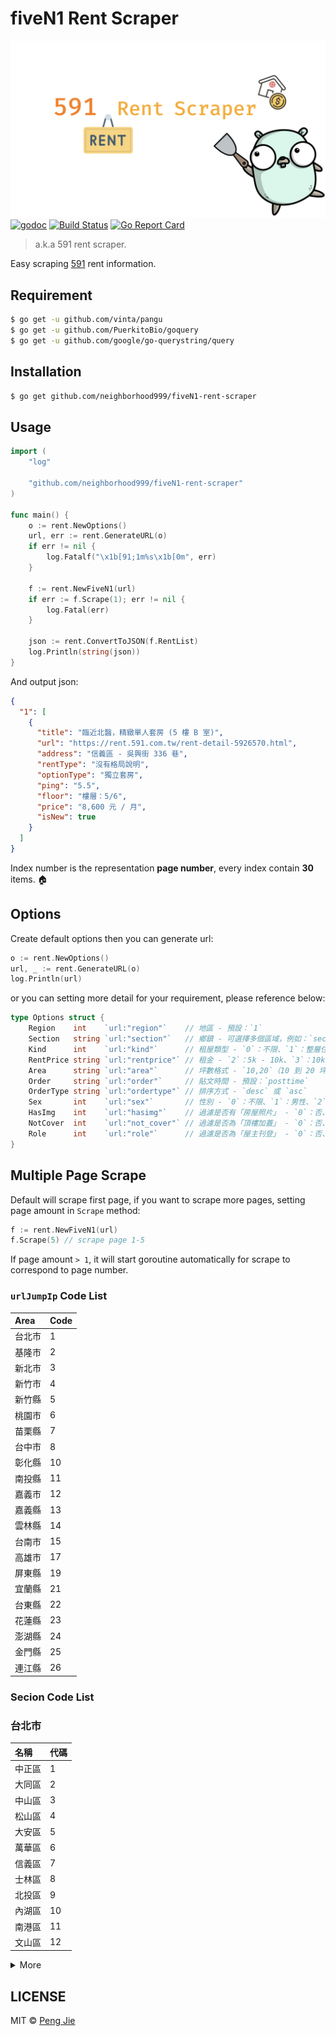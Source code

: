 # fiveN1 Rent Scraper

![logo](./logo/fiveN1-rent-scraper-logo.png)
[![godoc](https://camo.githubusercontent.com/5771fd8cd24b1f8c34b82f152587dbce2294d9e1/68747470733a2f2f676f646f632e6f72672f6769746875622e636f6d2f746a2f6e6f64652d7072756e653f7374617475732e737667)](https://godoc.org/github.com/neighborhood999/fiveN1-rent-scraper)
[![Build Status](https://img.shields.io/travis/neighborhood999/fiveN1-rent-scraper.svg?style=flat-square)](https://travis-ci.org/neighborhood999/fiveN1-rent-scraper)
[![Go Report Card](https://goreportcard.com/badge/github.com/neighborhood999/fiveN1-rent-scraper)](https://goreportcard.com/report/github.com/neighborhood999/fiveN1-rent-scraper)

> a.k.a 591 rent scraper.

Easy scraping [591](https://rent.591.com.tw/) rent information.

## Requirement

```sh
$ go get -u github.com/vinta/pangu
$ go get -u github.com/PuerkitoBio/goquery
$ go get -u github.com/google/go-querystring/query
```

## Installation

```sh
$ go get github.com/neighborhood999/fiveN1-rent-scraper
```

## Usage

```go
import (
	"log"

	"github.com/neighborhood999/fiveN1-rent-scraper"
)

func main() {
	o := rent.NewOptions()
	url, err := rent.GenerateURL(o)
	if err != nil {
		log.Fatalf("\x1b[91;1m%s\x1b[0m", err)
	}

	f := rent.NewFiveN1(url)
	if err := f.Scrape(1); err != nil {
		log.Fatal(err)
	}

	json := rent.ConvertToJSON(f.RentList)
	log.Println(string(json))
}
```

And output json:

```json
{
  "1": [
    {
      "title": "臨近北醫，精緻單人套房 (5 樓 B 室)",
      "url": "https://rent.591.com.tw/rent-detail-5926570.html",
      "address": "信義區 - 吳興街 336 巷",
      "rentType": "沒有格局說明",
      "optionType": "獨立套房",
      "ping": "5.5",
      "floor": "樓層：5/6",
      "price": "8,600 元 / 月",
      "isNew": true
    }
  ]
}
```

Index number is the representation **page number**, every index contain **30** items. 🏠

## Options

Create default options then you can generate url:

```go
o := rent.NewOptions()
url, _ := rent.GenerateURL(o)
log.Println(url)
```

or you can setting more detail for your requirement, please reference below:

```go
type Options struct {
	Region    int    `url:"region"`    // 地區 - 預設：`1`
	Section   string `url:"section"`   // 鄉鎮 - 可選擇多個區域，例如：`section=7,4`
	Kind      int    `url:"kind"`      // 租屋類型 - `0`：不限、`1`：整層住家、`2`：獨立套房、`3`：分租套房、`4`：雅房、`5`：車位，`6`：其他
	RentPrice string `url:"rentprice"` // 租金 - `2`：5k - 10k、`3`：10k - 20k、`4`: 20k - 30k；或者可以輸入價格範圍，例如：`0,10000`
	Area      string `url:"area"`      // 坪數格式 - `10,20`（10 到 20 坪）
	Order     string `url:"order"`     // 貼文時間 - 預設：`posttime`
	OrderType string `url:"ordertype"` // 排序方式 - `desc` 或 `asc`
	Sex       int    `url:"sex"`       // 性別 - `0`：不限、`1`：男性、`2`：女性
	HasImg    int    `url:"hasimg"`    // 過濾是否有「房屋照片」 - `0`：否、`1`：是
	NotCover  int    `url:"not_cover"` // 過濾是否為「頂樓加蓋」 - `0`：否、`1`：是
	Role      int    `url:"role"`      // 過濾是否為「屋主刊登」 - `0`：否、`1`：是
}
```

## Multiple Page Scrape

Default will scrape first page, if you want to scrape more pages, setting page amount in `Scrape` method:

```go
f := rent.NewFiveN1(url)
f.Scrape(5) // scrape page 1-5
```

If page amount `> 1`, it will start goroutine automatically for scrape to correspond to page number.

### `urlJumpIp` Code List

| Area   | Code |
| :----- | :--- |
| 台北市 | 1    |
| 基隆市 | 2    |
| 新北市 | 3    |
| 新竹市 | 4    |
| 新竹縣 | 5    |
| 桃園市 | 6    |
| 苗栗縣 | 7    |
| 台中市 | 8    |
| 彰化縣 | 10   |
| 南投縣 | 11   |
| 嘉義市 | 12   |
| 嘉義縣 | 13   |
| 雲林縣 | 14   |
| 台南市 | 15   |
| 高雄市 | 17   |
| 屏東縣 | 19   |
| 宜蘭縣 | 21   |
| 台東縣 | 22   |
| 花蓮縣 | 23   |
| 澎湖縣 | 24   |
| 金門縣 | 25   |
| 連江縣 | 26   |

### Secion Code List

### 台北市

| 名稱   | 代碼 |
| :----- | :--- |
| 中正區 | 1    |
| 大同區 | 2    |
| 中山區 | 3    |
| 松山區 | 4    |
| 大安區 | 5    |
| 萬華區 | 6    |
| 信義區 | 7    |
| 士林區 | 8    |
| 北投區 | 9    |
| 內湖區 | 10   |
| 南港區 | 11   |
| 文山區 | 12   |

<details>
  <summary>More</summary>

	<h3>基隆市</h3>
	<table>
	    <thead>
	        <th>名稱</th>
	        <th>代碼</th>
	    </thead>
	    <tbody>
	        <tr>
	            <td>仁愛區</td>
	            <td>13</td>
	        </tr>
	        <tr>
	            <td>信義區</td>
	            <td>14</td>
	        </tr>
	        <tr>
	            <td>中正區</td>
	            <td>15</td>
	        </tr>
	        <tr>
	            <td>中山區</td>
	            <td>16</td>
	        </tr>
	        <tr>
	            <td>安樂區</td>
	            <td>17</td>
	        </tr>
	        <tr>
	            <td>暖暖區</td>
	            <td>18</td>
	        </tr>
	        <tr>
	            <td>七堵區</td>
	            <td>19</td>
	        </tr>
	    </tbody>
	</table>

	<h3>新北市</h3>
	<table>
	    <thead>
	        <th>名稱</th>
	        <th>代碼</th>
	    </thead>
	    <tbody>
	        <tr>
	            <td>萬里區</td>
	            <td>20</td>
	        </tr>
	        <tr>
	            <td>金山區</td>
	            <td>21</td>
	        </tr>
	        <tr>
	            <td>板橋區</td>
	            <td>26</td>
	        </tr>
	        <tr>
	            <td>汐止區</td>
	            <td>27</td>
	        </tr>
	        <tr>
	            <td>深坑區</td>
	            <td>28</td>
	        </tr>
	        <tr>
	            <td>石碇區</td>
	            <td>29</td>
	        </tr>
	        <tr>
	            <td>瑞芳區</td>
	            <td>30</td>
	        </tr>
	        <tr>
	            <td>平溪區</td>
	            <td>31</td>
	        </tr>
	        <tr>
	            <td>雙溪區</td>
	            <td>32</td>
	        </tr>
	        <tr>
	            <td>貢寮區</td>
	            <td>33</td>
	        </tr>
	        <tr>
	            <td>新店區</td>
	            <td>34</td>
	        </tr>
	        <tr>
	            <td>坪林區</td>
	            <td>35</td>
	        </tr>
	        <tr>
	            <td>烏來區</td>
	            <td>36</td>
	        </tr>
	        <tr>
	            <td>永和區</td>
	            <td>37</td>
	        </tr>
	        <tr>
	            <td>中和區</td>
	            <td>38</td>
	        </tr>
	        <tr>
	            <td>土城區</td>
	            <td>39</td>
	        </tr>
	        <tr>
	            <td>三峽區</td>
	            <td>40</td>
	        </tr>
	        <tr>
	            <td>樹林區</td>
	            <td>41</td>
	        </tr>
	        <tr>
	            <td>鶯歌區</td>
	            <td>42</td>
	        </tr>
	        <tr>
	            <td>三重區</td>
	            <td>43</td>
	        </tr>
	        <tr>
	            <td>新莊區</td>
	            <td>44</td>
	        </tr>
	        <tr>
	            <td>泰山區</td>
	            <td>45</td>
	        </tr>
	        <tr>
	            <td>林口區</td>
	            <td>46</td>
	        </tr>
	        <tr>
	            <td>蘆洲區</td>
	            <td>47</td>
	        </tr>
	        <tr>
	            <td>五股區</td>
	            <td>48</td>
	        </tr>
	        <tr>
	            <td>八里區</td>
	            <td>49</td>
	        </tr>
	        <tr>
	            <td>淡水區</td>
	            <td>50</td>
	        </tr>
	        <tr>
	            <td>三芝區</td>
	            <td>51</td>
	        </tr>
	        <tr>
	            <td>石門區</td>
	            <td>52</td>
	        </tr>
	    </tbody>
	</table>

	<h3>新竹市</h3>
	<table>
	    <thead>
	        <th>名稱</th>
	        <th>代碼</th>
	    </thead>
	    <tbody>
	        <tr>
	            <td>香山區</td>
	            <td>370</td>
	        </tr>
	        <tr>
	            <td>東區</td>
	            <td>371</td>
	        </tr>
	        <tr>
	            <td>北區</td>
	            <td>372</td>
	        </tr>
	    </tbody>
	</table>

	<h3>新竹縣</h3>
	<table>
	    <thead>
	        <th>名稱</th>
	        <th>代碼</th>
	    </thead>
	    <tbody>
	        <tr>
	            <td>竹北市</td>
	            <td>54</td>
	        </tr>
	        <tr>
	            <td>湖口鄉</td>
	            <td>55</td>
	        </tr>
	        <tr>
	            <td>新豐鄉</td>
	            <td>56</td>
	        </tr>
	        <tr>
	            <td>新埔鎮</td>
	            <td>57</td>
	        </tr>
	        <tr>
	            <td>關西鎮</td>
	            <td>58</td>
	        </tr>
	        <tr>
	            <td>芎林鄉</td>
	            <td>59</td>
	        </tr>
	        <tr>
	            <td>寶山鄉</td>
	            <td>60</td>
	        </tr>
	        <tr>
	            <td>竹東鎮</td>
	            <td>61</td>
	        </tr>
	        <tr>
	            <td>五峰鄉</td>
	            <td>62</td>
	        </tr>
	        <tr>
	            <td>橫山鄉</td>
	            <td>63</td>
	        </tr>
	        <tr>
	            <td>尖石鄉</td>
	            <td>64</td>
	        </tr>
	        <tr>
	            <td>北埔鄉</td>
	            <td>65</td>
	        </tr>
	        <tr>
	            <td>峨嵋鄉</td>
	            <td>66</td>
	        </tr>
	    </tbody>
	</table>

	<h3>桃園市</h3>
	<table>
	    <thead>
	        <th>名稱</th>
	        <th>代碼</th>
	    </thead>
	    <tbody>
	        <tr>
	            <td>中壢區</td>
	            <td>67</td>
	        </tr>
	        <tr>
	            <td>平鎮區</td>
	            <td>68</td>
	        </tr>
	        <tr>
	            <td>龍潭區</td>
	            <td>69</td>
	        </tr>
	        <tr>
	            <td>楊梅區</td>
	            <td>70</td>
	        </tr>
	        <tr>
	            <td>新屋區</td>
	            <td>71</td>
	        </tr>
	        <tr>
	            <td>觀音區</td>
	            <td>72</td>
	        </tr>
	        <tr>
	            <td>桃園區</td>
	            <td>73</td>
	        </tr>
	        <tr>
	            <td>龜山區</td>
	            <td>74</td>
	        </tr>
	        <tr>
	            <td>八德區</td>
	            <td>75</td>
	        </tr>
	        <tr>
	            <td>大溪區</td>
	            <td>76</td>
	        </tr>
	        <tr>
	            <td>復興區</td>
	            <td>77</td>
	        </tr>
	        <tr>
	            <td>大園區</td>
	            <td>78</td>
	        </tr>
	        <tr>
	            <td>蘆竹區</td>
	            <td>79</td>
	        </tr>
	    </tbody>
	</table>

	<h3>苗栗縣</h3>
	<table>
	    <thead>
	        <th>名稱</th>
	        <th>代碼</th>
	    </thead>
	    <tbody>
	        <tr>
	            <td>竹南鎮</td>
	            <td>80</td>
	        </tr>
	        <tr>
	            <td>頭份市</td>
	            <td>81</td>
	        </tr>
	        <tr>
	            <td>三灣鄉</td>
	            <td>82</td>
	        </tr>
	        <tr>
	            <td>南庄鄉</td>
	            <td>83</td>
	        </tr>
	        <tr>
	            <td>獅潭鄉</td>
	            <td>84</td>
	        </tr>
	        <tr>
	            <td>後龍鎮</td>
	            <td>85</td>
	        </tr>
	        <tr>
	            <td>通霄鎮</td>
	            <td>86</td>
	        </tr>
	        <tr>
	            <td>苑裡鎮</td>
	            <td>87</td>
	        </tr>
	        <tr>
	            <td>苗栗市</td>
	            <td>88</td>
	        </tr>
	        <tr>
	            <td>造橋鄉</td>
	            <td>89</td>
	        </tr>
	        <tr>
	            <td>頭屋鄉</td>
	            <td>90</td>
	        </tr>
	        <tr>
	            <td>公館鄉</td>
	            <td>91</td>
	        </tr>
	        <tr>
	            <td>大湖鄉</td>
	            <td>92</td>
	        </tr>
	        <tr>
	            <td>泰安鄉</td>
	            <td>93</td>
	        </tr>
	        <tr>
	            <td>銅鑼鄉</td>
	            <td>94</td>
	        </tr>
	        <tr>
	            <td>三義鄉</td>
	            <td>95</td>
	        </tr>
	        <tr>
	            <td>西湖鄉</td>
	            <td>96</td>
	        </tr>
	        <tr>
	            <td>卓蘭鎮</td>
	            <td>97</td>
	        </tr>
	    </tbody>
	</table>

	<h3>台中市</h3>
	<table>
	    <thead>
	        <th>名稱</th>
	        <th>代碼</th>
	    </thead>
	    <tbody>
	        <tr>
	            <td>中區</td>
	            <td>98</td>
	        </tr>
	        <tr>
	            <td>東區</td>
	            <td>99</td>
	        </tr>
	        <tr>
	            <td>南區</td>
	            <td>100</td>
	        </tr>
	        <tr>
	            <td>西區</td>
	            <td>101</td>
	        </tr>
	        <tr>
	            <td>北區</td>
	            <td>102</td>
	        </tr>
	        <tr>
	            <td>北屯區</td>
	            <td>103</td>
	        </tr>
	        <tr>
	            <td>西屯區</td>
	            <td>104</td>
	        </tr>
	        <tr>
	            <td>南屯區</td>
	            <td>105</td>
	        </tr>
	        <tr>
	            <td>太平區</td>
	            <td>106</td>
	        </tr>
	        <tr>
	            <td>大里區</td>
	            <td>107</td>
	        </tr>
	        <tr>
	            <td>霧峰區</td>
	            <td>108</td>
	        </tr>
	        <tr>
	            <td>烏日區</td>
	            <td>109</td>
	        </tr>
	        <tr>
	            <td>豐原區</td>
	            <td>110</td>
	        </tr>
	        <tr>
	            <td>后里區</td>
	            <td>111</td>
	        </tr>
	        <tr>
	            <td>石岡區</td>
	            <td>112</td>
	        </tr>
	        <tr>
	            <td>東勢區</td>
	            <td>113</td>
	        </tr>
	        <tr>
	            <td>和平區</td>
	            <td>114</td>
	        </tr>
	        <tr>
	            <td>新社區</td>
	            <td>115</td>
	        </tr>
	        <tr>
	            <td>潭子區</td>
	            <td>116</td>
	        </tr>
	        <tr>
	            <td>大雅區</td>
	            <td>117</td>
	        </tr>
	        <tr>
	            <td>神岡區</td>
	            <td>118</td>
	        </tr>
	        <tr>
	            <td>大肚區</td>
	            <td>119</td>
	        </tr>
	        <tr>
	            <td>沙鹿區</td>
	            <td>120</td>
	        </tr>
	        <tr>
	            <td>龍井區</td>
	            <td>121</td>
	        </tr>
	        <tr>
	            <td>梧棲區</td>
	            <td>122</td>
	        </tr>
	        <tr>
	            <td>清水區</td>
	            <td>123</td>
	        </tr>
	        <tr>
	            <td>大甲區</td>
	            <td>124</td>
	        </tr>
	        <tr>
	            <td>外埔區</td>
	            <td>125</td>
	        </tr>
	        <tr>
	            <td>大安區</td>
	            <td>126</td>
	        </tr>
	    </tbody>
	</table>

	<h3>彰化縣</h3>
	<table>
	    <thead>
	        <th>名稱</th>
	        <th>代碼</th>
	    </thead>
	    <tbody>
	        <tr>
	            <td>彰化市</td>
	            <td>127</td>
	        </tr>
	        <tr>
	            <td>芬園鄉</td>
	            <td>128</td>
	        </tr>
	        <tr>
	            <td>花壇鄉</td>
	            <td>129</td>
	        </tr>
	        <tr>
	            <td>秀水鄉</td>
	            <td>130</td>
	        </tr>
	        <tr>
	            <td>鹿港鎮</td>
	            <td>131</td>
	        </tr>
	        <tr>
	            <td>福興鄉</td>
	            <td>132</td>
	        </tr>
	        <tr>
	            <td>線西鄉</td>
	            <td>133</td>
	        </tr>
	        <tr>
	            <td>和美鎮</td>
	            <td>134</td>
	        </tr>
	        <tr>
	            <td>伸港鄉</td>
	            <td>135</td>
	        </tr>
	        <tr>
	            <td>員林市</td>
	            <td>136</td>
	        </tr>
	        <tr>
	            <td>社頭鄉</td>
	            <td>137</td>
	        </tr>
	        <tr>
	            <td>永靖鄉</td>
	            <td>138</td>
	        </tr>
	        <tr>
	            <td>埔心鄉</td>
	            <td>139</td>
	        </tr>
	        <tr>
	            <td>溪湖鎮</td>
	            <td>140</td>
	        </tr>
	        <tr>
	            <td>大村鄉</td>
	            <td>141</td>
	        </tr>
	        <tr>
	            <td>埔鹽鄉</td>
	            <td>142</td>
	        </tr>
	        <tr>
	            <td>田中鎮</td>
	            <td>143</td>
	        </tr>
	        <tr>
	            <td>北斗鎮</td>
	            <td>144</td>
	        </tr>
	        <tr>
	            <td>田尾鄉</td>
	            <td>145</td>
	        </tr>
	        <tr>
	            <td>埤頭鄉</td>
	            <td>146</td>
	        </tr>
	        <tr>
	            <td>溪州鄉</td>
	            <td>147</td>
	        </tr>
	        <tr>
	            <td>竹塘鄉</td>
	            <td>148</td>
	        </tr>
	        <tr>
	            <td>二林鎮</td>
	            <td>149</td>
	        </tr>
	        <tr>
	            <td>大城鄉</td>
	            <td>150</td>
	        </tr>
	        <tr>
	            <td>芳苑鄉</td>
	            <td>151</td>
	        </tr>
	        <tr>
	            <td>二水鄉</td>
	            <td>152</td>
	        </tr>
	        <tr>
	            <td>二水鄉</td>
	            <td>152</td>
	        </tr>
	    </tbody>
	</table>

	<h3>南投縣</h3>
	<table>
	    <thead>
	        <th>名稱</th>
	        <th>代碼</th>
	    </thead>
	    <tbody>
	        <tr>
	            <td>南投市</td>
	            <td>153</td>
	        </tr>
	        <tr>
	            <td>中寮鄉</td>
	            <td>154</td>
	        </tr>
	        <tr>
	            <td>草屯鎮</td>
	            <td>155</td>
	        </tr>
	        <tr>
	            <td>國姓鄉</td>
	            <td>156</td>
	        </tr>
	        <tr>
	            <td>埔里鎮</td>
	            <td>157</td>
	        </tr>
	        <tr>
	            <td>仁愛鄉</td>
	            <td>158</td>
	        </tr>
	        <tr>
	            <td>名間鄉</td>
	            <td>159</td>
	        </tr>
	        <tr>
	            <td>集集鎮</td>
	            <td>160</td>
	        </tr>
	        <tr>
	            <td>水里鄉</td>
	            <td>161</td>
	        </tr>
	        <tr>
	            <td>魚池鄉</td>
	            <td>162</td>
	        </tr>
	        <tr>
	            <td>信義鄉</td>
	            <td>163</td>
	        </tr>
	        <tr>
	            <td>竹山鎮</td>
	            <td>164</td>
	        </tr>
	        <tr>
	            <td>鹿谷鄉</td>
	            <td>165</td>
	        </tr>
	    </tbody>
	</table>

	<h3>嘉義市</h3>
	<table>
	    <thead>
	        <th>名稱</th>
	        <th>代碼</th>
	    </thead>
	    <tbody>
	        <tr>
	            <td>西區</td>
	            <td>373</td>
	        </tr>
	        <tr>
	            <td>東區</td>
	            <td>374</td>
	        </tr>
	    </tbody>
	</table>

	<h3>嘉義縣</h3>
	<table>
	    <thead>
	        <th>名稱</th>
	        <th>代碼</th>
	    </thead>
	    <tbody>
	        <tr>
	            <td>番路鄉</td>
	            <td>167</td>
	        </tr>
	        <tr>
	            <td>梅山鄉</td>
	            <td>168</td>
	        </tr>
	        <tr>
	            <td>竹崎鄉</td>
	            <td>169</td>
	        </tr>
	        <tr>
	            <td>阿里山鄉</td>
	            <td>170</td>
	        </tr>
	        <tr>
	            <td>中埔鄉</td>
	            <td>171</td>
	        </tr>
	        <tr>
	            <td>大埔鄉</td>
	            <td>172</td>
	        </tr>
	        <tr>
	            <td>水上鄉</td>
	            <td>173</td>
	        </tr>
	        <tr>
	            <td>鹿草鄉</td>
	            <td>174</td>
	        </tr>
	        <tr>
	            <td>太保市</td>
	            <td>175</td>
	        </tr>
	        <tr>
	            <td>朴子市</td>
	            <td>176</td>
	        </tr>
	        <tr>
	            <td>東石鄉</td>
	            <td>177</td>
	        </tr>
	        <tr>
	            <td>六腳鄉</td>
	            <td>178</td>
	        </tr>
	        <tr>
	            <td>新港鄉</td>
	            <td>179</td>
	        </tr>
	        <tr>
	            <td>民雄鄉</td>
	            <td>180</td>
	        </tr>
	        <tr>
	            <td>大林鎮</td>
	            <td>181</td>
	        </tr>
	        <tr>
	            <td>溪口鄉</td>
	            <td>182</td>
	        </tr>
	        <tr>
	            <td>義竹鄉</td>
	            <td>183</td>
	        </tr>
	    </tbody>
	</table>

	<h3>雲林縣</h3>
	<table>
	    <thead>
	        <th>名稱</th>
	        <th>代碼</th>
	    </thead>
	    <tbody>
	        <tr>
	            <td>斗南鎮</td>
	            <td>185</td>
	        </tr>
	        <tr>
	            <td>大埤鄉</td>
	            <td>186</td>
	        </tr>
	        <tr>
	            <td>虎尾鎮</td>
	            <td>187</td>
	        </tr>
	        <tr>
	            <td>土庫鎮</td>
	            <td>188</td>
	        </tr>
	        <tr>
	            <td>褒忠鄉</td>
	            <td>189</td>
	        </tr>
	        <tr>
	            <td>東勢鄉</td>
	            <td>190</td>
	        </tr>
	        <tr>
	            <td>臺西鄉</td>
	            <td>191</td>
	        </tr>
	        <tr>
	            <td>崙背鄉</td>
	            <td>192</td>
	        </tr>
	        <tr>
	            <td>麥寮鄉</td>
	            <td>193</td>
	        </tr>
	        <tr>
	            <td>斗六市</td>
	            <td>194</td>
	        </tr>
	        <tr>
	            <td>林內鄉</td>
	            <td>195</td>
	        </tr>
	        <tr>
	            <td>古坑鄉</td>
	            <td>196</td>
	        </tr>
	        <tr>
	            <td>莿桐鄉</td>
	            <td>197</td>
	        </tr>
	        <tr>
	            <td>西螺鎮</td>
	            <td>198</td>
	        </tr>
	        <tr>
	            <td>二崙鄉</td>
	            <td>199</td>
	        </tr>
	        <tr>
	            <td>北港鎮</td>
	            <td>200</td>
	        </tr>
	        <tr>
	            <td>水林鄉</td>
	            <td>201</td>
	        </tr>
	        <tr>
	            <td>口湖鄉</td>
	            <td>202</td>
	        </tr>
	        <tr>
	            <td>四湖鄉</td>
	            <td>203</td>
	        </tr>
	        <tr>
	            <td>元長鄉</td>
	            <td>204</td>
	        </tr>
	    </tbody>
	</table>

	<h3>台南市</h3>
	<table>
	    <thead>
	        <th>名稱</th>
	        <th>代碼</th>
	    </thead>
	    <tbody>
	        <tr>
	            <td>東區</td>
	            <td>206</td>
	        </tr>
	        <tr>
	            <td>南區</td>
	            <td>207</td>
	        </tr>
	        <tr>
	            <td>中西區</td>
	            <td>208</td>
	        </tr>
	        <tr>
	            <td>北區</td>
	            <td>209</td>
	        </tr>
	        <tr>
	            <td>安平區</td>
	            <td>210</td>
	        </tr>
	        <tr>
	            <td>安南區</td>
	            <td>211</td>
	        </tr>
	        <tr>
	            <td>永康區</td>
	            <td>212</td>
	        </tr>
	        <tr>
	            <td>歸仁區</td>
	            <td>213</td>
	        </tr>
	        <tr>
	            <td>新化區</td>
	            <td>214</td>
	        </tr>
	        <tr>
	            <td>左鎮區</td>
	            <td>215</td>
	        </tr>
	        <tr>
	            <td>玉井區</td>
	            <td>216</td>
	        </tr>
	        <tr>
	            <td>楠西區</td>
	            <td>217</td>
	        </tr>
	        <tr>
	            <td>南化區</td>
	            <td>218</td>
	        </tr>
	        <tr>
	            <td>仁德區</td>
	            <td>219</td>
	        </tr>
	        <tr>
	            <td>關廟區</td>
	            <td>220</td>
	        </tr>
	        <tr>
	            <td>龍崎區</td>
	            <td>221</td>
	        </tr>
	        <tr>
	            <td>官田區</td>
	            <td>222</td>
	        </tr>
	        <tr>
	            <td>麻豆區</td>
	            <td>223</td>
	        </tr>
	        <tr>
	            <td>佳里區</td>
	            <td>224</td>
	        </tr>
	        <tr>
	            <td>西港區</td>
	            <td>225</td>
	        </tr>
	        <tr>
	            <td>七股區</td>
	            <td>226</td>
	        </tr>
	        <tr>
	            <td>將軍區</td>
	            <td>227</td>
	        </tr>
	        <tr>
	            <td>學甲區</td>
	            <td>228</td>
	        </tr>
	        <tr>
	            <td>北門區</td>
	            <td>229</td>
	        </tr>
	        <tr>
	            <td>新營區</td>
	            <td>230</td>
	        </tr>
	        <tr>
	            <td>後壁區</td>
	            <td>231</td>
	        </tr>
	        <tr>
	            <td>白河區</td>
	            <td>232</td>
	        </tr>
	        <tr>
	            <td>東山區</td>
	            <td>233</td>
	        </tr>
	        <tr>
	            <td>六甲區</td>
	            <td>234</td>
	        </tr>
	        <tr>
	            <td>下營區</td>
	            <td>235</td>
	        </tr>
	        <tr>
	            <td>柳營區</td>
	            <td>236</td>
	        </tr>
	        <tr>
	            <td>鹽水區</td>
	            <td>237</td>
	        </tr>
	        <tr>
	            <td>善化區</td>
	            <td>238</td>
	        </tr>
	        <tr>
	            <td>大內區</td>
	            <td>239</td>
	        </tr>
	        <tr>
	            <td>山上區</td>
	            <td>240</td>
	        </tr>
	        <tr>
	            <td>新市區</td>
	            <td>241</td>
	        </tr>
	        <tr>
	            <td>安定區</td>
	            <td>242</td>
	        </tr>
	    </tbody>
	</table>

	<h3>高雄市</h3>
	<table>
	    <thead>
	        <th>名稱</th>
	        <th>代碼</th>
	    </thead>
	    <tbody>
	        <tr>
	            <td>新興區</td>
	            <td>243</td>
	        </tr>
	        <tr>
	            <td>前金區</td>
	            <td>244</td>
	        </tr>
	        <tr>
	            <td>苓雅區</td>
	            <td>245</td>
	        </tr>
	        <tr>
	            <td>鹽埕區</td>
	            <td>246</td>
	        </tr>
	        <tr>
	            <td>鼓山區</td>
	            <td>247</td>
	        </tr>
	        <tr>
	            <td>旗津區</td>
	            <td>248</td>
	        </tr>
	        <tr>
	            <td>前鎮區</td>
	            <td>249</td>
	        </tr>
	        <tr>
	            <td>三民區</td>
	            <td>250</td>
	        </tr>
	        <tr>
	            <td>楠梓區</td>
	            <td>251</td>
	        </tr>
	        <tr>
	            <td>小港區</td>
	            <td>252</td>
	        </tr>
	        <tr>
	            <td>左營區</td>
	            <td>253</td>
	        </tr>
	        <tr>
	            <td>仁武區</td>
	            <td>254</td>
	        </tr>
	        <tr>
	            <td>大社區</td>
	            <td>255</td>
	        </tr>
	        <tr>
	            <td></td>
	            <td>256</td>
	        </tr>
	        <tr>
	            <td></td>
	            <td>257</td>
	        </tr>
	        <tr>
	            <td>岡山區</td>
	            <td>258</td>
	        </tr>
	        <tr>
	            <td>路竹區</td>
	            <td>259</td>
	        </tr>
	        <tr>
	            <td>阿蓮區</td>
	            <td>260</td>
	        </tr>
	        <tr>
	            <td>田寮區</td>
	            <td>261</td>
	        </tr>
	        <tr>
	            <td>燕巢區</td>
	            <td>262</td>
	        </tr>
	        <tr>
	            <td>橋頭區</td>
	            <td>263</td>
	        </tr>
	        <tr>
	            <td>梓官區</td>
	            <td>264</td>
	        </tr>
	        <tr>
	            <td>彌陀區</td>
	            <td>265</td>
	        </tr>
	        <tr>
	            <td>永安區</td>
	            <td>266</td>
	        </tr>
	        <tr>
	            <td>湖內區</td>
	            <td>267</td>
	        </tr>
	        <tr>
	            <td>鳳山區</td>
	            <td>268</td>
	        </tr>
	        <tr>
	            <td>大寮區</td>
	            <td>269</td>
	        </tr>
	        <tr>
	            <td>林園區</td>
	            <td>270</td>
	        </tr>
	        <tr>
	            <td>鳥松區</td>
	            <td>271</td>
	        </tr>
	        <tr>
	            <td>大樹區</td>
	            <td>272</td>
	        </tr>
	        <tr>
	            <td>旗山區</td>
	            <td>273</td>
	        </tr>
	        <tr>
	            <td>美濃區</td>
	            <td>274</td>
	        </tr>
	        <tr>
	            <td>六龜區</td>
	            <td>275</td>
	        </tr>
	        <tr>
	            <td>內門區</td>
	            <td>276</td>
	        </tr>
	        <tr>
	            <td>杉林區</td>
	            <td>277</td>
	        </tr>
	        <tr>
	            <td>甲仙區</td>
	            <td>278</td>
	        </tr>
	        <tr>
	            <td>桃源區</td>
	            <td>279</td>
	        </tr>
	        <tr>
	            <td>那瑪夏區</td>
	            <td>280</td>
	        </tr>
	        <tr>
	            <td>茂林區</td>
	            <td>281</td>
	        </tr>
	        <tr>
	            <td>茄萣區</td>
	            <td>282</td>
	        </tr>
	    </tbody>
	</table>

	<h3>屏東縣</h3>
	<table>
	    <thead>
	        <th>名稱</th>
	        <th>代碼</th>
	    </thead>
	    <tbody>
	        <tr>
	            <td>屏東市</td>
	            <td>295</td>
	        </tr>
	        <tr>
	            <td>三地門鄉</td>
	            <td>296</td>
	        </tr>
	        <tr>
	            <td>霧臺鄉</td>
	            <td>297</td>
	        </tr>
	        <tr>
	            <td>瑪家鄉</td>
	            <td>298</td>
	        </tr>
	        <tr>
	            <td>九如鄉</td>
	            <td>299</td>
	        </tr>
	        <tr>
	            <td>里港鄉</td>
	            <td>300</td>
	        </tr>
	        <tr>
	            <td>高樹鄉</td>
	            <td>301</td>
	        </tr>
	        <tr>
	            <td>鹽埔鄉</td>
	            <td>302</td>
	        </tr>
	        <tr>
	            <td>長治鄉</td>
	            <td>303</td>
	        </tr>
	        <tr>
	            <td>麟洛鄉</td>
	            <td>304</td>
	        </tr>
	        <tr>
	            <td>竹田鄉</td>
	            <td>305</td>
	        </tr>
	        <tr>
	            <td>內埔鄉</td>
	            <td>306</td>
	        </tr>
	        <tr>
	            <td>萬丹鄉</td>
	            <td>307</td>
	        </tr>
	        <tr>
	            <td>潮州鎮</td>
	            <td>308</td>
	        </tr>
	        <tr>
	            <td>泰武鄉</td>
	            <td>309</td>
	        </tr>
	        <tr>
	            <td>來義鄉</td>
	            <td>310</td>
	        </tr>
	        <tr>
	            <td>萬巒鄉</td>
	            <td>311</td>
	        </tr>
	        <tr>
	            <td>崁頂鄉</td>
	            <td>312</td>
	        </tr>
	        <tr>
	            <td>崁頂鄉</td>
	            <td>313</td>
	        </tr>
	        <tr>
	            <td>南州鄉</td>
	            <td>314</td>
	        </tr>
	        <tr>
	            <td>林邊鄉</td>
	            <td>315</td>
	        </tr>
	        <tr>
	            <td>東港鎮</td>
	            <td>316</td>
	        </tr>
	        <tr>
	            <td>琉球鄉</td>
	            <td>317</td>
	        </tr>
	        <tr>
	            <td>佳冬鄉</td>
	            <td>318</td>
	        </tr>
	        <tr>
	            <td>新園鄉</td>
	            <td>319</td>
	        </tr>
	        <tr>
	            <td>枋寮鄉</td>
	            <td>320</td>
	        </tr>
	        <tr>
	            <td>枋山鄉</td>
	            <td>321</td>
	        </tr>
	        <tr>
	            <td>春日鄉</td>
	            <td>322</td>
	        </tr>
	        <tr>
	            <td>323</td>
	            <td>323</td>
	        </tr>
	        <tr>
	            <td>車城鄉</td>
	            <td>324</td>
	        </tr>
	        <tr>
	            <td>牡丹鄉</td>
	            <td>325</td>
	        </tr>
	        <tr>
	            <td>恆春鎮</td>
	            <td>326</td>
	        </tr>
	        <tr>
	            <td>滿州鄉</td>
	            <td>327</td>
	        </tr>
	    </tbody>
	</table>

	<h3>宜蘭縣</h3>
	<table>
	    <thead>
	        <th>名稱</th>
	        <th>代碼</th>
	    </thead>
	    <tbody>
	        <tr>
	            <td>宜蘭市</td>
	            <td>328</td>
	        </tr>
	        <tr>
	            <td>頭城鎮</td>
	            <td>329</td>
	        </tr>
	        <tr>
	            <td>礁溪鄉</td>
	            <td>330</td>
	        </tr>
	        <tr>
	            <td>壯圍鄉</td>
	            <td>331</td>
	        </tr>
	        <tr>
	            <td>員山鄉</td>
	            <td>332</td>
	        </tr>
	        <tr>
	            <td>羅東鎮</td>
	            <td>333</td>
	        </tr>
	        <tr>
	            <td>三星鄉</td>
	            <td>334</td>
	        </tr>
	        <tr>
	            <td>大同鄉</td>
	            <td>335</td>
	        </tr>
	        <tr>
	            <td>五結鄉</td>
	            <td>336</td>
	        </tr>
	        <tr>
	            <td>冬山鄉</td>
	            <td>337</td>
	        </tr>
	        <tr>
	            <td>蘇澳鎮</td>
	            <td>338</td>
	        </tr>
	        <tr>
	            <td>南澳鄉</td>
	            <td>339</td>
	        </tr>
	    </tbody>
	</table>

	<h3>台東縣</h3>
	<table>
	    <thead>
	        <th>名稱</th>
	        <th>代碼</th>
	    </thead>
	    <tbody>
	        <tr>
	            <td>台東市</td>
	            <td>341</td>
	        </tr>
	        <tr>
	            <td>綠島鄉</td>
	            <td>342</td>
	        </tr>
	        <tr>
	            <td>蘭嶼鄉</td>
	            <td>343</td>
	        </tr>
	        <tr>
	            <td>延平鄉</td>
	            <td>344</td>
	        </tr>
	        <tr>
	            <td>卑南鄉</td>
	            <td>345</td>
	        </tr>
	        <tr>
	            <td>鹿野鄉</td>
	            <td>346</td>
	        </tr>
	        <tr>
	            <td>關山鎮</td>
	            <td>347</td>
	        </tr>
	        <tr>
	            <td>海端鄉</td>
	            <td>348</td>
	        </tr>
	        <tr>
	            <td>池上鄉</td>
	            <td>349</td>
	        </tr>
	        <tr>
	            <td>東河鄉</td>
	            <td>350</td>
	        </tr>
	        <tr>
	            <td>成功鎮</td>
	            <td>351</td>
	        </tr>
	        <tr>
	            <td>長濱鄉</td>
	            <td>352</td>
	        </tr>
	        <tr>
	            <td>太麻里鄉</td>
	            <td>353</td>
	        </tr>
	        <tr>
	            <td>金峰鄉</td>
	            <td>354</td>
	        </tr>
	        <tr>
	            <td>大武鄉</td>
	            <td>355</td>
	        </tr>
	        <tr>
	            <td>達仁鄉</td>
	            <td>356</td>
	        </tr>
	    </tbody>
	</table>

	<h3>花蓮縣</h3>
	<table>
	    <thead>
	        <th>名稱</th>
	        <th>代碼</th>
	    </thead>
	    <tbody>
	        <tr>
	            <td>花蓮市</td>
	            <td>357</td>
	        </tr>
	        <tr>
	            <td>新城鄉</td>
	            <td>358</td>
	        </tr>
	        <tr>
	            <td>秀林鄉</td>
	            <td>359</td>
	        </tr>
	        <tr>
	            <td>吉安鄉</td>
	            <td>360</td>
	        </tr>
	        <tr>
	            <td>壽豐鄉</td>
	            <td>361</td>
	        </tr>
	        <tr>
	            <td>鳳林鎮</td>
	            <td>362</td>
	        </tr>
	        <tr>
	            <td>光復鄉</td>
	            <td>363</td>
	        </tr>
	        <tr>
	            <td>豐濱鄉</td>
	            <td>364</td>
	        </tr>
	        <tr>
	            <td>瑞穗鄉</td>
	            <td>365</td>
	        </tr>
	        <tr>
	            <td>萬榮鄉</td>
	            <td>366</td>
	        </tr>
	        <tr>
	            <td>玉里鎮</td>
	            <td>367</td>
	        </tr>
	        <tr>
	            <td>卓溪鄉</td>
	            <td>368</td>
	        </tr>
	        <tr>
	            <td>富里鄉</td>
	            <td>369</td>
	        </tr>
	    </tbody>
	</table>

	<h3>澎湖縣</h3>
	<table>
	    <thead>
	        <th>名稱</th>
	        <th>代碼</th>
	    </thead>
	    <tbody>
	        <tr>
	            <td>馬公市</td>
	            <td>283</td>
	        </tr>
	        <tr>
	            <td>西嶼鄉</td>
	            <td>284</td>
	        </tr>
	        <tr>
	            <td>望安鄉</td>
	            <td>285</td>
	        </tr>
	        <tr>
	            <td>七美鄉</td>
	            <td>286</td>
	        </tr>
	        <tr>
	            <td>白沙鄉</td>
	            <td>287</td>
	        </tr>
	        <tr>
	            <td>湖西鄉</td>
	            <td>288</td>
	        </tr>
	    </tbody>
	</table>

	<h3>金門縣</h3>
	<table>
	    <thead>
	        <th>名稱</th>
	        <th>代碼</th>
	    </thead>
	    <tbody>
	        <tr>
	            <td>金沙鎮</td>
	            <td>289</td>
	        </tr>
	        <tr>
	            <td>金湖鎮</td>
	            <td>290</td>
	        </tr>
	        <tr>
	            <td>金寧鄉</td>
	            <td>291</td>
	        </tr>
	        <tr>
	            <td>金城鎮</td>
	            <td>292</td>
	        </tr>
	        <tr>
	            <td>烈嶼鄉</td>
	            <td>293</td>
	        </tr>
	        <tr>
	            <td>烏坵鄉</td>
	            <td>294</td>
	        </tr>
	    </tbody>
	</table>

	<h3>連江縣</h3>
	<table>
	    <thead>
	        <th>名稱</th>
	        <th>代碼</th>
	    </thead>
	    <tbody>
	        <tr>
	            <td>南竿鄉</td>
	            <td>22</td>
	        </tr>
	        <tr>
	            <td>北竿鄉</td>
	            <td>23</td>
	        </tr>
	        <tr>
	            <td>莒光鄉</td>
	            <td>24</td>
	        </tr>
	        <tr>
	            <td>東引鄉</td>
	            <td>25</td>
	        </tr>
	        <tr>
	            <td>東沙</td>
	            <td>256</td>
	        </tr>
	        <tr>
	            <td>南沙</td>
	            <td>257</td>
	        </tr>
	    </tbody>
	</table>
</details>

## LICENSE

MIT © [Peng Jie](https://github.com/neighborhood999)
